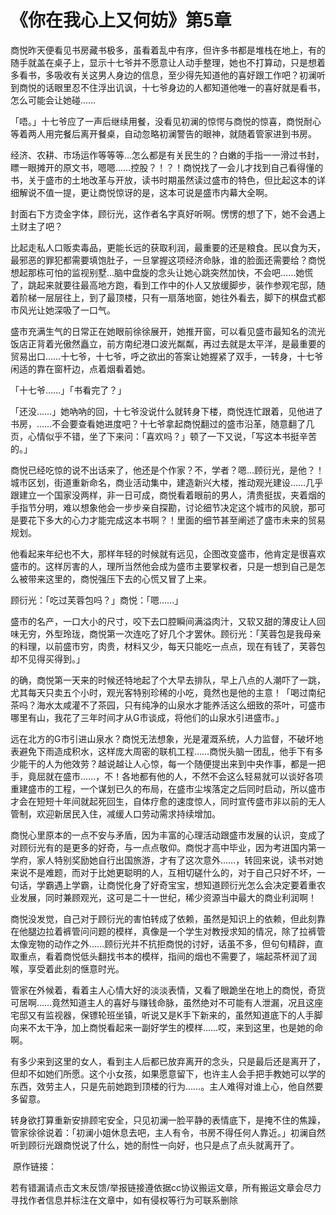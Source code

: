# 《你在我心上又何妨》第5章

商悦昨天便看见书房藏书极多，虽看着乱中有序，但许多书都是堆栈在地上，有的随手就盖在桌子上，显示十七爷并不愿意让人动手整理，她也不打算动，只是想着多看书，多吸收有关这男人身边的信息，至少得先知道他的喜好跟工作吧？初澜听到商悦的话眼里忍不住浮出讥讽，十七爷身边的人都知道他唯一的喜好就是看书，怎么可能会让她碰……

「唔。」十七爷应了一声后继续用餐，没看见初澜的惊愕与商悦的惊喜，商悦耐心等着两人用完餐后离开餐桌，自动忽略初澜警告的眼神，就随着管家进到书房。

经济、农耕、市场运作等等等…怎么都是有关民生的？白嫩的手指一一滑过书封，瞟一眼摊开的原文书，嗯嗯……控股？！？！商悦找了一会儿才找到自己看得懂的书，关于盛市的土地改革与开放，读书时期虽然读过盛市的特色，但比起这本的详细解说不值一提，更让商悦惊讶的是，这本可说是盛市内幕大全啊。

封面右下方烫金字体，顾衍光，这作者名字真好听啊。愣愣的想了下，她不会遇上土财主了吧？

比起走私人口贩卖毒品，更能长远的获取利润，最重要的还是粮食。民以食为天，最邪恶的罪犯都需要填饱肚子，一旦掌握这项经济命脉，谁的脸面还需要给？商悦想起那栋可怕的监视别墅…脑中盘旋的念头让她心跳突然加快，不会吧……她慌了，跳起来就要往最高地方跑，看到工作中的仆人又放缓脚步，装作参观宅邸，随着阶梯一层层往上，到了最顶楼，只有一扇落地窗，她往外看去，脚下的棋盘式都市风光让她深吸了一口气。

盛市充满生气的日常正在她眼前徐徐展开，她推开窗，可以看见盛市最知名的流光饭店正背着光傲然矗立，前方南纪港口波光粼粼，再过去就是太平洋，是最重要的贸易出口……十七爷，十七爷，呼之欲出的答案让她握紧了双手，一转身，十七爷闲适的靠在窗杆边，点着烟看着她。

「十七爷……」「书看完了？」

「还没……」她吶吶的回，十七爷没说什么就转身下楼，商悦连忙跟着，见他进了书房，……不会要查看她进度吧？十七爷拿起商悦翻过的盛市沿革，随意翻了几页，心情似乎不错，坐了下来问：「喜欢吗？」顿了一下又说，「写这本书挺辛苦的。」

商悦已经吃惊的说不出话来了，他还是个作家？不，学者？嗯…顾衍光，是他？！城市区划，街道重新命名，商业活动集中，建造新兴大楼，推动观光建设……几乎跟建立一个国家没两样，非一日可成，商悦看着眼前的男人，清贵挺拔，夹着烟的手指节分明，难以想象他会一步步亲自探勘，讨论细节决定这个城市的风貌，那可是要花下多大的心力才能完成这本书啊？！里面的细节甚至阐述了盛市未来的贸易规划。

他看起来年纪也不大，那样年轻的时候就有远见，企图改变盛市，他肯定是很喜欢盛市的。这样厉害的人，理所当然他会成为盛市主要掌权者，只是一想到自己是怎么被带来这里的，商悦强压下去的心慌又冒了上来。

顾衍光：「吃过芙蓉包吗？」商悦：「嗯……」

盛市的名产，一口大小的尺寸，咬下去口腔瞬间满溢肉汁，又软又甜的薄皮让人回味无穷，外型玲珑，商悦第一次连吃了好几个才罢休。顾衍光：「芙蓉包是我母亲的料理，以前盛市穷，肉贵，材料又少，每天只能吃一点点，现在有钱了，芙蓉包却不见得买得到。」

的确，商悦第一天来的时候还特地起了个大早去排队，早上八点的人潮吓了一跳，尤其每天只卖五个小时，观光客特别珍稀的小吃，竟然也是他的主意！「喝过南纪茶吗？海水太咸灌不了茶园，只有纯净的山泉水才能养活这么细致的茶叶，可盛市哪里有山，我花了三年时间才从G市谈成，将他们的山泉水引进盛市。」

远在北方的G市引进山泉水？商悦无法想象，光是灌溉系统，人力监督，不破坏地表避免下雨造成积水，这样庞大周密的联机工程……商悦头脑一团乱，他手下有多少能干的人为他效劳？越说越让人心惊，每一个随便提出来到中央作事，都是一把手，竟屈就在盛市……，不！各地都有他的人，不然不会这么轻易就可以谈好各项重建盛市的工程，一个谋划已久的布局，在盛市尘埃落定之后同时启动，所以盛市才会在短短十年间就起死回生，自体疗愈的速度惊人，同时宣传盛市非以前的无人管制，欢迎新居民入住，减缓人口劳动需求持续增加。

商悦心里原本的一点不安与矛盾，因为丰富的心理活动跟盛市发展的认识，变成了对顾衍光有的是更多的好奇，与一点点敬仰。商悦才高中毕业，因为考进国内第一学府，家人特别奖励她自行出国旅游，才有了这次意外……，转回来说，读书对她来说不是难题，而对于比她更聪明的人，互相切磋什么的，对于自己只好不坏，一句话，学霸遇上学霸，让商悦化身了好奇宝宝，想知道顾衍光怎么会决定要着重农业发展，同时兼顾观光，这可是二十一世纪，稀少资源当中最大的商业利润啊！

商悦没发觉，自己对于顾衍光的害怕转成了依赖，虽然是知识上的依赖，但此刻靠在他腿边拉着裤管问问题的模样，真像是一个学生对教授求知的情况，除了拉裤管太像宠物的动作之外……顾衍光并不抗拒商悦的讨好，话虽不多，但句句精辟，直取重点，看着商悦低头翻找书本的模样，指间的烟也不需要了，端起茶杯润了润喉，享受着此刻的惬意时光。

管家在外候着，看着主人心情大好的淡淡表情，又看了眼跪坐在地上的商悦，奇货可居啊……竟然知道主人的喜好与赚钱命脉，虽然绝对不可能有人泄漏，况且这座宅邸又有监视器，保镖轮班坐镇，听说又是K手下新来的，虽然知道底下的人手脚向来不太干净，加上商悦看起来一副好学生的模样……哎，来到这里，也是她的命啊。

有多少来到这里的女人，看到主人后都已放弃离开的念头，只是最后还是离开了，但却不如她们所愿。这个小女孩，如果愿意留下，也许主人会手把手教她可以学的东西，效劳主人，只是先前她跑到顶楼的行为……。主人难得对谁上心，他自然要多留意。

转身欲打算重新安排顾宅安全，只见初澜一脸平静的表情底下，是掩不住的焦躁，管家徐徐说着：「初澜小姐休息去吧，主人有令，书房不得任何人靠近。」初澜自然听到顾衍光跟商悦说了什么，她的耐性一向好，也只是点了点头就离开了。

 原作链接：

若有错漏请点击文末反馈/举报链接遵依据cc协议搬运文章，所有搬运文章会尽力寻找作者信息并标注在文章中，如有侵权等行为可联系删除

